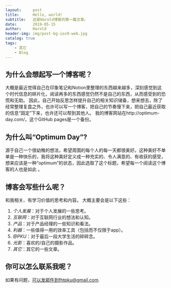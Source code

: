 ```yaml
---
layout:     post
title:      Hello, world!
subtitle:   这是Harold博客的第一篇文章。
date:       2019-05-15
author:     Harold
header-img: img/post-bg-ios9-web.jpg
catalog: true
tags:
    - 其它
    - Blog
---
```


## 为什么会想起写一个博客呢？
大概是最近觉得自己在印象笔记和Notion里整理的东西越来越多，深刻感觉到这个时代信息的碎片化，阅读再多的东西感觉仍然不是自己的东西，从而感受到的恐慌和无助。
因此，自己开始反思怎样提升自己的相关知识储备，想来想去，除了经常整理复盘之外，也许可以写一个博客，把自己的节奏慢下来，把自己最近获取的信息“固定”下来，也许还可以帮到其他人。
我的博客网站在http://optimum-day.com/，这个GitHub pages是一个备份。
## 为什么叫“Optimum Day”?
源于自己一个很幼稚的想法，希望周围的每个人的每一天都很美好。这种美好不单单是一种快乐的，我将这种美好定义成一种充实的、令人满意的、有收获的感受，想来应该是一种“optimum”的状态，因此选取了这个标题，希望每一个阅读这个博客的人也是如此 。
## 博客会写些什么呢？
和我相关、有学习价值的思考和内容。
大概主要会是以下这些：
1. *个人发展*：对于个人发展的一些思考。
2. *互联网*：对于互联网行业的想法和认知。
3. *产品*：对于产品经理的一些知识和看法。
4. *利器*：一些值得一用的效率工具（包括而不仅限于app）。
5. *@PKU*：对于最后一段大学生活的碎碎念。
6. *光影*：喜欢的/自己的摄影作品。
7. *其它*：其它的一些文章。
## 你可以怎么联系我呢？
如果有问题，可以发邮件到fhtpku@gmail.com.
